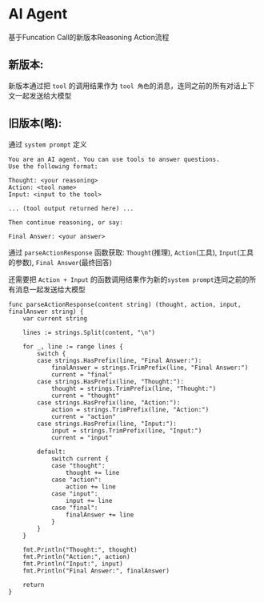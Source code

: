 # AI Agent

基于Funcation Call的新版本Reasoning Action流程

## 新版本:

新版本通过把 `tool` 的调用结果作为 `tool 角色`的消息，连同之前的所有对话上下文一起发送给大模型

## 旧版本(略):

通过 `system prompt` 定义

```
You are an AI agent. You can use tools to answer questions.
Use the following format:

Thought: <your reasoning>
Action: <tool name>
Input: <input to the tool>

... (tool output returned here) ...

Then continue reasoning, or say:

Final Answer: <your answer>
```

通过 `parseActionResponse` 函数获取: `Thought`(推理), `Action`(工具), `Input`(工具的参数), `Final Answer`(最终回答)

还需要把 `Action + Input` 的函数调用结果作为新的`system prompt`连同之前的所有消息一起发送给大模型

```
func parseActionResponse(content string) (thought, action, input, finalAnswer string) {
	var current string

	lines := strings.Split(content, "\n")

	for _, line := range lines {
		switch {
		case strings.HasPrefix(line, "Final Answer:"):
			finalAnswer = strings.TrimPrefix(line, "Final Answer:")
			current = "final"
		case strings.HasPrefix(line, "Thought:"):
			thought = strings.TrimPrefix(line, "Thought:")
			current = "thought"
		case strings.HasPrefix(line, "Action:"):
			action = strings.TrimPrefix(line, "Action:")
			current = "action"
		case strings.HasPrefix(line, "Input:"):
			input = strings.TrimPrefix(line, "Input:")
			current = "input"

		default:
			switch current {
			case "thought":
				thought += line
			case "action":
				action += line
			case "input":
				input += line
			case "final":
				finalAnswer += line
			}
		}
	}

	fmt.Println("Thought:", thought)
	fmt.Println("Action:", action)
	fmt.Println("Input:", input)
	fmt.Println("Final Answer:", finalAnswer)

	return
}
```
